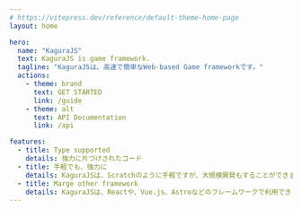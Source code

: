 ```yaml
---
# https://vitepress.dev/reference/default-theme-home-page
layout: home

hero:
  name: "KaguraJS"
  text: KaguraJS is game framework.
  tagline: "KaguraJSは、高速で簡単なWeb-based Game frameworkです。"
  actions:
    - theme: brand
      text: GET STARTED
      link: /guide
    - theme: alt
      text: API Documentation
      link: /api

features:
  - title: Type supported
    details: 強力に片づけされたコード
  - title: 手軽でも、強力に
    details: KaguraJSは、Scratchのように手軽ですが、大規模開発もすることができます。
  - title: Marge other framework
    details: KaguraJSは、Reactや、Vue.js、Astroなどのフレームワークで利用できます。(できるようにするつもりです)
---
```

